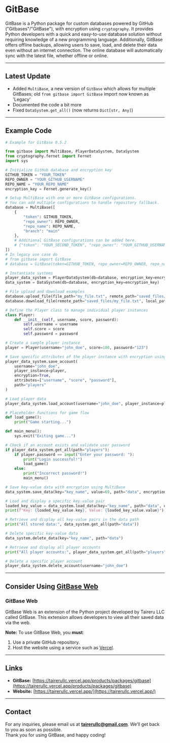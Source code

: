 # GitBase

GitBase is a Python package for custom databases powered by GitHub ("Gitbases"/"GitBase"), with encryption using `cryptography`. It provides Python developers with a quick and easy-to-use database solution without requiring knowledge of a new programming language. Additionally, GitBase offers offline backups, allowing users to save, load, and delete their data even without an internet connection. The online database will automatically sync with the latest file, whether offline or online.

---

## Latest Update
- Added `MultiBase`, a new version of `GitBase` which allows for multiple GitBases; old `from gitbase import GitBase` import now known as 'Legacy'
- Documented the code a bit more
- Fixed `DataSystem.get_all()` (now returns `Dict[str, Any]`)

---

## Example Code

```python
# Example for GitBase 0.5.2

from gitbase import MultiBase, PlayerDataSystem, DataSystem
from cryptography.fernet import Fernet
import sys

# Initialize GitHub database and encryption key
GITHUB_TOKEN = "YOUR_TOKEN"
REPO_OWNER = "YOUR_GITHUB_USERNAME"
REPO_NAME = "YOUR_REPO_NAME"
encryption_key = Fernet.generate_key()

# Setup MultiBase with one or more GitBase configurations.
# You can add multiple configurations to handle repository fallback.
database = MultiBase([
    {
        "token": GITHUB_TOKEN,
        "repo_owner": REPO_OWNER,
        "repo_name": REPO_NAME,
        "branch": "main"
    },
    # Additional GitBase configurations can be added here.
    # {"token": "YOUR_SECOND_TOKEN", "repo_owner": "YOUR_GITHUB_USERNAME", "repo_name": "YOUR_SECOND_REPO", "branch": "main"}
])
# In legacy use case do
# from gitbase import GitBase
# database = GitBase(token=GITHUB_TOKEN, repo_owner=REPO_OWNER, repo_name=REPO_NAME, branch='main')

# Instantiate systems
player_data_system = PlayerDataSystem(db=database, encryption_key=encryption_key)
data_system = DataSystem(db=database, encryption_key=encryption_key)

# File upload and download examples
database.upload_file(file_path="my_file.txt", remote_path="saved_files/my_file.txt")
database.download_file(remote_path="saved_files/my_file.txt", local_path="files/my_file.txt")

# Define the Player class to manage individual player instances
class Player:
    def __init__(self, username, score, password):
        self.username = username
        self.score = score
        self.password = password

# Create a sample player instance
player = Player(username="john_doe", score=100, password="123")

# Save specific attributes of the player instance with encryption using MultiBase
player_data_system.save_account(
    username="john_doe",
    player_instance=player,
    encryption=True,
    attributes=["username", "score", "password"],
    path="players"
)

# Load player data
player_data_system.load_account(username="john_doe", player_instance=player, encryption=True)

# Placeholder functions for game flow
def load_game():
    print("Game starting...")

def main_menu():
    sys.exit("Exiting game...")

# Check if an account exists and validate user password
if player_data_system.get_all(path="players"):
    if player.password == input("Enter your password: "):
        print("Login successful!")
        load_game()
    else:
        print("Incorrect password!")
        main_menu()

# Save key-value data with encryption using MultiBase
data_system.save_data(key="key_name", value=69, path="data", encryption=True)

# Load and display a specific key-value pair
loaded_key_value = data_system.load_data(key="key_name", path="data", encryption=True)
print(f"Key: {loaded_key_value.key}, Value: {loaded_key_value.value}")

# Retrieve and display all key-value pairs in the data path
print("All stored data:", data_system.get_all(path="data"))

# Delete specific key-value data
data_system.delete_data(key="key_name", path="data")

# Retrieve and display all player accounts
print("All player accounts:", player_data_system.get_all(path="players"))

# Delete a specific player account
player_data_system.delete_account(username="john_doe")
```

---

## Consider Using [GitBase Web](https://tairerullc.vercel.app/products/extensions/gitbase-web)

### GitBase Web
GitBase Web is an extension of the Python project developed by Taireru LLC called GitBase. This extension allows developers to view all their saved data via the web. 

**Note:** To use GitBase Web, you **must**:
1. Use a private GitHub repository.
2. Host the website using a service such as [Vercel](https://vercel.com).

---

## Links
- **GitBase:** [https://tairerullc.vercel.app/products/packages/gitbase](https://tairerullc.vercel.app/products/packages/gitbase)
- **Website:** [https://tairerullc.vercel.app/](https://tairerullc.vercel.app/)

---

## Contact
For any inquiries, please email us at **tairerullc@gmail.com**. We’ll get back to you as soon as possible.  
Thank you for using GitBase, and happy coding!
